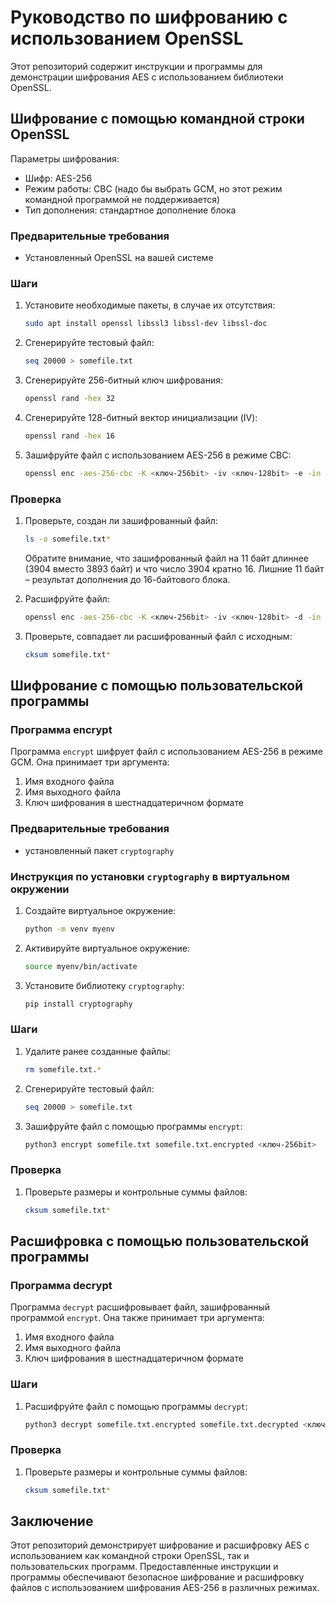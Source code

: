 # Руководство по шифрованию с использованием OpenSSL

Этот репозиторий содержит инструкции и программы для демонстрации шифрования AES с использованием библиотеки OpenSSL.

## Шифрование с помощью командной строки OpenSSL
Параметры шифрования:
- Шифр: AES-256
- Режим работы: CBC (надо бы выбрать GCM, но этот режим командной программой не поддерживается)
- Тип дополнения: стандартное дополнение блока
### Предварительные требования
- Установленный OpenSSL на вашей системе

### Шаги
1. Установите необходимые пакеты, в случае их отсутствия:
    ```bash
    sudo apt install openssl libssl3 libssl-dev libssl-doc
    ```
2. Сгенерируйте тестовый файл:
    ```bash
    seq 20000 > somefile.txt
    ```
3. Сгенерируйте 256-битный ключ шифрования:
    ```bash
    openssl rand -hex 32
    ```
4. Сгенерируйте 128-битный вектор инициализации (IV):
    ```bash
    openssl rand -hex 16
    ```
5. Зашифруйте файл с использованием AES-256 в режиме CBC:
    ```bash
    openssl enc -aes-256-cbc -K <ключ-256bit> -iv <ключ-128bit> -e -in somefile.txt -out somefile.txt.encrypted
    ```

### Проверка
1. Проверьте, создан ли зашифрованный файл:
    ```bash
    ls -o somefile.txt*
    ```
    Обратите внимание, что зашифрованный файл на 11 байт длиннее (3904 вместо 3893 байт) и что число 3904 кратно 16. Лишние       11 байт – результат дополнения до 16-байтового блока.

2. Расшифруйте файл:
    ```bash
    openssl enc -aes-256-cbc -K <ключ-256bit> -iv <ключ-128bit> -d -in somefile.txt.encrypted -out somefile.txt.decrypted
    ```
3. Проверьте, совпадает ли расшифрованный файл с исходным:
    ```bash
    cksum somefile.txt*
    ```

## Шифрование с помощью пользовательской программы
### Программа encrypt
Программа `encrypt` шифрует файл с использованием AES-256 в режиме GCM. Она принимает три аргумента:
1. Имя входного файла
2. Имя выходного файла
3. Ключ шифрования в шестнадцатеричном формате

### Предварительные требования
- установленный пакет `cryptography`

### Инструкция по установки `cryptography` в виртуальном окружении
1. Создайте виртуальное окружение:
    ```bash
    python -m venv myenv
    ```
2. Активируйте виртуальное окружение:
    ```bash
    source myenv/bin/activate
    ```
3. Установите библиотеку `cryptography`:
    ```bash
    pip install cryptography
    ```

### Шаги
1. Удалите ранее созданные файлы:
    ```bash
    rm somefile.txt.*
    ```
2. Сгенерируйте тестовый файл:
    ```bash
    seq 20000 > somefile.txt
    ```
3. Зашифруйте файл с помощью программы `encrypt`:
    ```bash
    python3 encrypt somefile.txt somefile.txt.encrypted <ключ-256bit>
    ```

### Проверка
1. Проверьте размеры и контрольные суммы файлов:
    ```bash
    cksum somefile.txt*
    ```

## Расшифровка с помощью пользовательской программы
### Программа decrypt
Программа `decrypt` расшифровывает файл, зашифрованный программой `encrypt`. Она также принимает три аргумента:
1. Имя входного файла
2. Имя выходного файла
3. Ключ шифрования в шестнадцатеричном формате

### Шаги
1. Расшифруйте файл с помощью программы `decrypt`:
    ```bash
    python3 decrypt somefile.txt.encrypted somefile.txt.decrypted <ключ-256bit>
    ```

### Проверка
1. Проверьте размеры и контрольные суммы файлов:
    ```bash
    cksum somefile.txt*
    ```

## Заключение
Этот репозиторий демонстрирует шифрование и расшифровку AES с использованием как командной строки OpenSSL, так и пользовательских программ. Предоставленные инструкции и программы обеспечивают безопасное шифрование и расшифровку файлов с использованием шифрования AES-256 в различных режимах.
